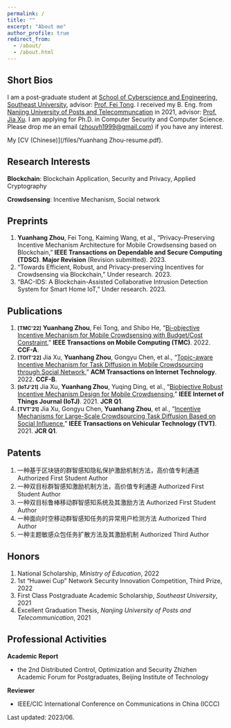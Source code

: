 ```yaml
---
permalink: /
title: ""
excerpt: "About me"
author_profile: true
redirect_from: 
  - /about/
  - /about.html
---
```


Short Bios
------
I am a post-graduate student at [School of Cyberscience and Engineering, Southeast University](https://cyber.seu.edu.cn/), advisor: [Prof. Fei Tong](https://cyber.seu.edu.cn/tf4/list.htm). I received my B. Eng. from [Nanjing University of Posts and Telecommuncation](http://www.njupt.edu.cn/) in 2021, advisor: [Prof. Jia Xu](https://xujia-njupt.github.io/xujia.github.io/). I am applying for Ph.D. in Computer Security and Computer Science. Please drop me an email (zhouyh1999@gmail.com) if you have any interest.

My [CV (Chinese)](/files/Yuanhang Zhou-resume.pdf).

Research Interests
------
**Blockchain**: Blockchain Application, Security and Privacy, Applied Cryptography

**Crowdsensing**: Incentive Mechanism, Social network

Preprints
------
1. **Yuanhang Zhou**, Fei Tong, Kaiming Wang, et al., “Privacy-Preserving Incentive Mechanism Architecture
for Mobile Crowdsensing based on Blockchain,” **IEEE Transactions on Dependable and Secure Computing (TDSC)**. **Major Revision** (Revision submitted). 2023.
1. “Towards Efficient, Robust, and Privacy-preserving Incentives for Crowdsensing via Blockchain,” Under
research. 2023.
1. “BAC-IDS: A Blockchain-Assisted Collaborative Intrusion Detection System for Smart Home IoT,” Under research. 2023.

Publications
------
1. **<small>[TMC'22]</small>** **Yuanhang Zhou**, Fei Tong, and Shibo He, “[Bi-objective Incentive Mechanism for Mobile Crowdsensing with Budget/Cost Constraint](https://ieeexplore.ieee.org/abstract/document/9992184),” **IEEE Transactions on Mobile Computing (TMC)**. 2022. **CCF-A**.
1. **<small>[TOIT'22]</small>** Jia Xu, **Yuanhang Zhou**, Gongyu Chen, et al., “[Topic-aware Incentive Mechanism for Task Diffusion in Mobile Crowdsourcing through Social Network](https://dl.acm.org/doi/abs/10.1145/3487580),” **ACM Transactions on Internet Technology**. 2022. **CCF-B**.
1. **<small>[IoTJ'21]</small>** Jia Xu, **Yuanhang Zhou**, Yuqing Ding, et al., “[Biobjective Robust Incentive Mechanism Design for Mobile Crowdsensing](https://ieeexplore.ieee.org/abstract/document/9403382),” **IEEE Internet of Things Journal (IoTJ)**. 2021. **JCR Q1**.
1. **<small>[TVT'21]</small>** Jia Xu, Gongyu Chen, **Yuanhang Zhou**, et al., “[Incentive Mechanisms for Large-Scale Crowdsourcing Task Diffusion Based on Social Influence](https://ieeexplore.ieee.org/abstract/document/9369101),” **IEEE Transactions on Vehicular Technology (TVT)**. 2021. **JCR Q1**.

Patents
------
1. 一种基于区块链的群智感知隐私保护激励机制方法，高价值专利通道    Authorized    First Student Author
1. 一种双目标群智感知激励机制方法，高价值专利通道    Authorized    First Student Author 
1. 一种双目标鲁棒移动群智感知系统及其激励方法    Authorized    First Student Author
1. 一种面向时空移动群智感知任务的异常用户检测方法    Authorized    Third Author
1. 一种主题敏感众包任务扩散方法及其激励机制    Authorized    Third Author

Honors
------
1. National Scholarship, *Ministry of Education*, 2022
1. 1st “Huawei Cup” Network Security Innovation Competition, Third Prize, 2022
1. First Class Postgraduate Academic Scholarship, *Southeast University*, 2021
1. Excellent Graduation Thesis, *Nanjing University of Posts and Telecommunication*, 2021

Professional Activities
-----
**Academic Report**
- the 2nd Distributed Control, Optimization and Security Zhizhen Academic Forum for Postgraduates, Beijing Institute of Technology

**Reviewer**
- IEEE/CIC International Conference on Communications in China (ICCC)


Last updated: 2023/06.
